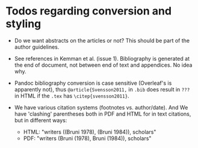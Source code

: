 # Todos regarding conversion and styling

* Do we want abstracts on the articles or not? This should be part of the author guidelines.

* See references in Kemman et al. (issue 1). Bibliography is generated at the end of document, not between end of text and appendices. No idea why.

* Pandoc bibliography conversion is case sensitive (Overleaf's is apparently not), thus `@article{Svensson2011,` in `.bib` does result in `???` in HTML if the `.tex` has `\citep{svensson2011}`.

* We have various citation systems (footnotes vs. author/date). And We have 'clashing' parentheses both in PDF and HTML for in text citations, but in different ways:

  * HTML: "writers ((Bruni 1978), (Bruni 1984)), scholars"
  * PDF: "writers (Bruni (1978), Bruni (1984)), scholars"
